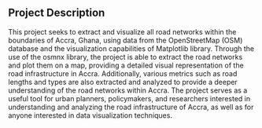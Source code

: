 ## Project Description
This project seeks to extract and visualize all road networks within the boundaries of Accra, Ghana, using data from the OpenStreetMap (OSM) database and the visualization capabilities of Matplotlib library. Through the use of the osmnx library, the project is able to extract the road networks and plot them on a map, providing a detailed visual representation of the road infrastructure in Accra. Additionally, various metrics such as road lengths and types are also extracted and analyzed to provide a deeper understanding of the road networks within Accra. The project serves as a useful tool for urban planners, policymakers, and researchers interested in understanding and analyzing the road infrastructure of Accra, as well as for anyone interested in data visualization techniques.